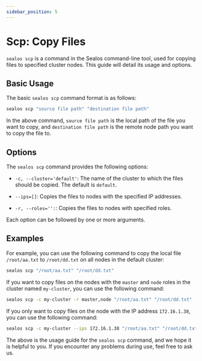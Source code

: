 ```yaml
---
sidebar_position: 5
---
```


# Scp: Copy Files

`sealos scp` is a command in the Sealos command-line tool, used for copying files to specified cluster nodes. This guide will detail its usage and options.

## Basic Usage

The basic `sealos scp` command format is as follows:

```bash
sealos scp "source file path" "destination file path"
```

In the above command, `source file path` is the local path of the file you want to copy, and `destination file path` is the remote node path you want to copy the file to.

## Options

The `sealos scp` command provides the following options:

- `-c, --cluster='default'`: The name of the cluster to which the files should be copied. The default is `default`.

- `--ips=[]`: Copies the files to nodes with the specified IP addresses.

- `-r, --roles='':`: Copies the files to nodes with specified roles.

Each option can be followed by one or more arguments.

## Examples

For example, you can use the following command to copy the local file `/root/aa.txt` to `/root/dd.txt` on all nodes in the default cluster:

```bash
sealos scp "/root/aa.txt" "/root/dd.txt"
```

If you want to copy files on the nodes with the `master` and `node` roles in the cluster named `my-cluster`, you can use the following command:

```bash
sealos scp -c my-cluster -r master,node "/root/aa.txt" "/root/dd.txt"
```

If you only want to copy files on the node with the IP address `172.16.1.38`, you can use the following command:

```bash
sealos scp -c my-cluster --ips 172.16.1.38 "/root/aa.txt" "/root/dd.txt"
```

The above is the usage guide for the `sealos scp` command, and we hope it is helpful to you. If you encounter any problems during use, feel free to ask us.
